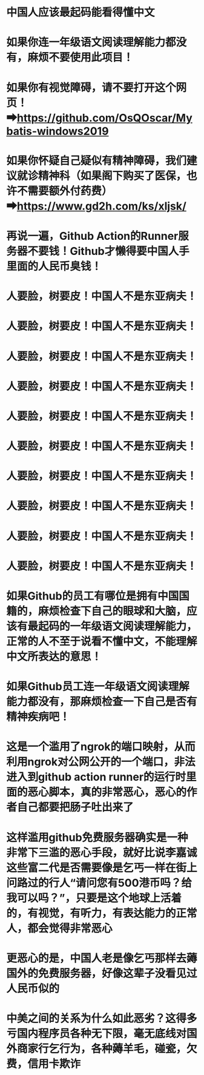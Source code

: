 # 中国人应该最起码能看得懂中文
# 如果你连一年级语文阅读理解能力都没有，麻烦不要使用此项目！
# 如果你有视觉障碍，请不要打开这个网页！➡https://github.com/OsQOscar/Mybatis-windows2019
# 如果你怀疑自己疑似有精神障碍，我们建议就诊精神科（如果阁下购买了医保，也许不需要额外付药费）➡https://www.gd2h.com/ks/xljsk/
# 再说一遍，Github Action的Runner服务器不要钱！Github才懒得要中国人手里面的人民币臭钱！
# 人要脸，树要皮！中国人不是东亚病夫！
# 人要脸，树要皮！中国人不是东亚病夫！
# 人要脸，树要皮！中国人不是东亚病夫！
# 人要脸，树要皮！中国人不是东亚病夫！
# 人要脸，树要皮！中国人不是东亚病夫！
# 人要脸，树要皮！中国人不是东亚病夫！
# 人要脸，树要皮！中国人不是东亚病夫！
# 人要脸，树要皮！中国人不是东亚病夫！
# 人要脸，树要皮！中国人不是东亚病夫！
# 人要脸，树要皮！中国人不是东亚病夫！
# 如果Github的员工有哪位是拥有中国国籍的，麻烦检查下自己的眼球和大脑，应该有最起码的一年级语文阅读理解能力，正常的人不至于说看不懂中文，不能理解中文所表达的意思！
# 如果Github员工连一年级语文阅读理解能力都没有，那麻烦检查一下自己是否有精神疾病吧！
# 这是一个滥用了ngrok的端口映射，从而利用ngrok对公网公开的一个端口，非法进入到github action runner的运行时里面的恶心脚本，真的非常恶心，恶心的作者自己都要把肠子吐出来了
# 这样滥用github免费服务器确实是一种非常下三滥的恶心手段，就好比说李嘉诚这些富二代是否需要像是乞丐一样在街上问路过的行人“请问您有500港币吗？给我可以吗？”，只要是这个地球上活着的，有视觉，有听力，有表达能力的正常人，都会觉得非常恶心
# 更恶心的是，中国人老是像乞丐那样去薅国外的免费服务器，好像这辈子没看见过人民币似的
# 中美之间的关系为什么如此恶劣？这得多亏国内程序员各种无下限，毫无底线对国外商家行乞行为，各种薅羊毛，碰瓷，欠费，信用卡欺诈
